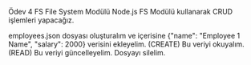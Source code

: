 Ödev 4
FS File System Modülü
Node.js FS Modülü kullanarak CRUD işlemleri yapacağız.

employees.json dosyası oluşturalım ve içerisine {"name": "Employee 1 Name", "salary": 2000} verisini ekleyelim. (CREATE)
Bu veriyi okuyalım. (READ)
Bu veriyi güncelleyelim.
Dosyayı silelim.